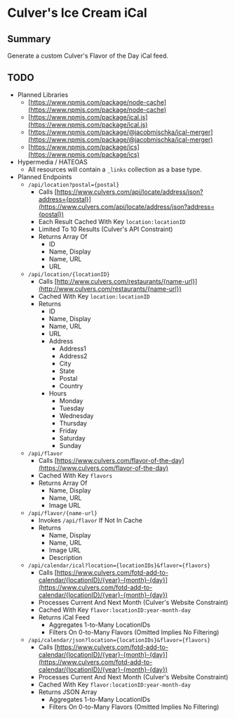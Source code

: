 # Culver's Ice Cream iCal

## Summary

Generate a custom Culver's Flavor of the Day iCal feed.

## TODO

* Planned Libraries
  * [https://www.npmjs.com/package/node-cache](https://www.npmjs.com/package/node-cache)
  * [https://www.npmjs.com/package/ical.js](https://www.npmjs.com/package/ical.js)
  * [https://www.npmjs.com/package/@jacobmischka/ical-merger](https://www.npmjs.com/package/@jacobmischka/ical-merger)
  * [https://www.npmjs.com/package/ics](https://www.npmjs.com/package/ics)
* Hypermedia / HATEOAS
  * All resources will contain a `_links` collection as a base type.
* Planned Endpoints
  * `/api/location?postal={postal}`
    * Calls [https://www.culvers.com/api/locate/address/json?address={postal}](https://www.culvers.com/api/locate/address/json?address={postal})
    * Each Result Cached With Key `location:locationID`
    * Limited To 10 Results (Culver's API Constraint)
    * Returns Array Of
      * ID
      * Name, Display
      * Name, URL
      * URL
  * `/api/location/{locationID}`
    * Calls [http://www.culvers.com/restaurants/{name-url}](http://www.culvers.com/restaurants/{name-url})
    * Cached With Key `location:locationID`
    * Returns
      * ID
      * Name, Display
      * Name, URL
      * URL
      * Address
        * Address1
        * Address2
        * City
        * State
        * Postal
        * Country
      * Hours
        * Monday
        * Tuesday
        * Wednesday
        * Thursday
        * Friday
        * Saturday
        * Sunday
  * `/api/flavor`
    * Calls [https://www.culvers.com/flavor-of-the-day](https://www.culvers.com/flavor-of-the-day)
    * Cached With Key `flavors`
    * Returns Array Of
      * Name, Display
      * Name, URL
      * Image URL
  * `/api/flavor/{name-url}`
    * Invokes `/api/flavor` If Not In Cache
    * Returns
      * Name, Display
      * Name, URL
      * Image URL
      * Description
  * `/api/calendar/ical?location={locationIDs}&flavor={flavors}`
    * Calls [https://www.culvers.com/fotd-add-to-calendar/{locationID}/{year}-{month}-{day}](https://www.culvers.com/fotd-add-to-calendar/{locationID}/{year}-{month}-{day})
    * Processes Current And Next Month (Culver's Website Constraint)
    * Cached With Key `flavor:locationID:year-month-day`
    * Returns iCal Feed
      * Aggregates 1-to-Many LocationIDs
      * Filters On 0-to-Many Flavors (Omitted Implies No Filtering)
  * `/api/calendar/json?location={locationIDs}&flavor={flavors}`
    * Calls [https://www.culvers.com/fotd-add-to-calendar/{locationID}/{year}-{month}-{day}](https://www.culvers.com/fotd-add-to-calendar/{locationID}/{year}-{month}-{day})
    * Processes Current And Next Month (Culver's Website Constraint)
    * Cached With Key `flavor:locationID:year-month-day`
    * Returns JSON Array
      * Aggregates 1-to-Many LocationIDs
      * Filters On 0-to-Many Flavors (Omitted Implies No Filtering)
